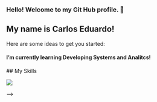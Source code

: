 ### Hello! Welcome to my Git Hub profile. 👋
## My name is Carlos Eduardo!


Here are some ideas to get you started:

<h4>I’m currently learning Developing Systems and Analitcs!</h4> 
## My Skills

<p align="left">
  <a href="https://skillicons.dev">
    <img src="https://skillicons.dev/icons?i=html,css,bootstrap,js,c++" />
  </a>
</p>
-->
